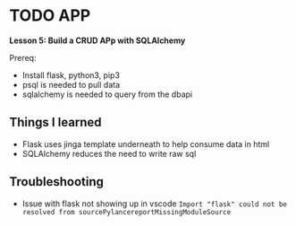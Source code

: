 # TODO APP

**Lesson 5: Build a CRUD APp with SQLAlchemy**

Prereq:
- Install flask, python3, pip3
- psql is needed to pull data
- sqlalchemy is needed to query from the dbapi

## Things I learned
- Flask uses jinga template underneath to help consume data in html
- SQLAlchemy reduces the need to write raw sql 

## Troubleshooting
- Issue with flask not showing up in vscode 
`Import "flask" could not be resolved from sourcePylancereportMissingModuleSource`
